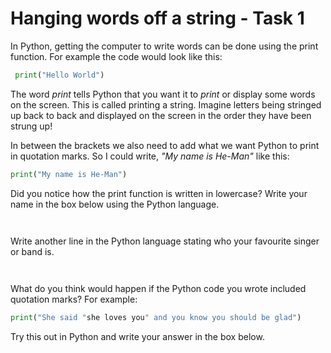 # Hanging words off a string - Task 1
In Python, getting the computer to write words can be done using the print function.
For example the code would look like this:
```python
 print("Hello World")
```
The word *print* tells Python that you want it to *print* or display some words on the screen.
This is called printing a string. Imagine letters being stringed up back to back and displayed on the screen in the order they have been strung up!

In between the brackets we also need to add what we want Python to print in quotation marks.
So I could write,  *"My name is He-Man"* like this:
```python
print("My name is He-Man")
``` 
Did you notice how the print function is written in lowercase?
Write your name in the box below using the Python language.

<!-- a Need to work out how to best display a text box for writing in! -->
~~~~


~~~~

Write another line in the Python language stating who your favourite singer
 or band is.

~~~~


~~~~

What do you think would happen if the Python code you wrote included quotation marks?
For example:
```python
print("She said "she loves you" and you know you should be glad")
```
Try this out in Python and write your answer in the box below.

~~~~






~~~~
